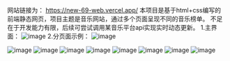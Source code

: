 网站链接为： https://new-69-web.vercel.app/
本项目是基于html+css编写的前端静态网页，项目主题是音乐网站，通过多个页面呈现不同的音乐榜单。
不足在于开发能力有限，后续可尝试调用某音乐平台api实现实时动态更新。
1.主界面：
![image](https://github.com/user-attachments/assets/d9ab23f2-e9dc-46a8-b6c4-f8e7a1955db2)
2.分页面示例：
![image](https://github.com/user-attachments/assets/dd74ae01-66a8-4018-8125-7f9a8c7be393)

![image](https://github.com/user-attachments/assets/3bdc97c4-26c2-41c0-bd29-450331022647)
![image](https://github.com/user-attachments/assets/275d5cb1-b1a4-434f-80ea-fee7eba87ccf)
![image](https://github.com/user-attachments/assets/d1f5425a-cc13-4194-bedc-6721679875a6)
![image](https://github.com/user-attachments/assets/ea5e08ca-cbdc-4760-a711-59b867417f40)
![image](https://github.com/user-attachments/assets/85c09b52-2b16-4589-8d3d-51af8a0892c8)
![image](https://github.com/user-attachments/assets/c46f41ca-24c8-4670-af9a-ef8fe8c29997)
![image](https://github.com/user-attachments/assets/ffba718c-e124-4cee-b1b2-4873d18617fb)
![image](https://github.com/user-attachments/assets/4adc33b0-97e9-425d-82fc-94958f3d6b5a)
